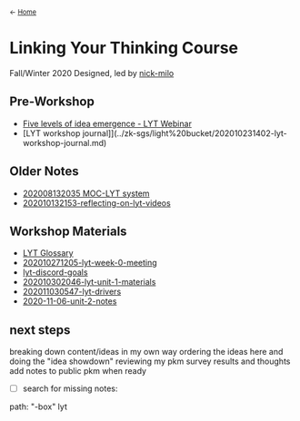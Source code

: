 <small>← [Home](../../page-1)</small>
# Linking Your Thinking Course
Fall/Winter 2020
Designed, led by [nick-milo](../../zk-public/-nick-milo)

## Pre-Workshop
- [Five levels of idea emergence - LYT Webinar](../zk-sgs/light%20bucket/2020-10-17%20LYT%20Webinar.md)
- [LYT workshop journal]](../zk-sgs/light%20bucket/202010231402-lyt-workshop-journal.md)




## Older Notes
- [202008132035 MOC-LYT system](../zk-sgs/light%20bucket/202008132035%20MOC-LYT%20system.md)
- [202010132153-reflecting-on-lyt-videos](../zk-sgs/light%20bucket/202010132153-reflecting-on-lyt-videos.md)




## Workshop Materials
- [LYT Glossary](https://publish.obsidian.md/lyt-kit/LYT+Glossary)
- [202010271205-lyt-week-0-meeting](../zk-sgs/light%20bucket/202010271205-lyt-week-0-meeting.md)
- [lyt-discord-goals](../zk-sgs/light%20bucket/lyt-discord-goals.md)
- [202010302046-lyt-unit-1-materials](../zk-sgs/light%20bucket/202010302046-lyt-unit-1-materials.md)
- [202011030547-lyt-drivers](../zk-sgs/light%20bucket/202011030547-lyt-drivers.md)
- [2020-11-06-unit-2-notes](../zk-sgs/light%20bucket/2020-11-06-unit-2-notes.md)


## next steps
breaking down content/ideas in my own way
ordering the ideas here and doing the "idea showdown" 
reviewing my pkm survey results and thoughts
add notes to public pkm when ready


- [ ] search for missing notes:  

path: "-box" lyt


